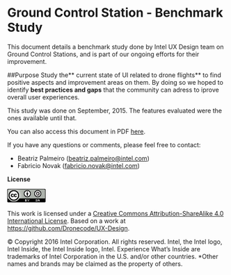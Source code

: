 
# Ground Control Station - Benchmark Study

This document details a benchmark study done by Intel UX Design team on Ground Control Stations, and is part of our ongoing efforts for their improvement.

##Purpose
Study the** current state of UI related to drone flights** to find positive aspects and improvement areas on them. By doing so we hoped to identify **best practices and gaps** that the community can adress to iprove overall user experiences.

This study was done on September, 2015. The features evaluated were the ones available until that.

You can also access this document in PDF [here](http://dronecode.github.io/UX-Design/Research/Benchmark/GCSBenchmark.pdf).

If you have any questions or comments, please feel free to contact:

* Beatriz Palmeiro (beatriz.palmeiro@intel.com)
* Fabricio Novak (fabricio.novak@intel.com)

**License**

![](creative_commons_license.png)

This work is licensed under a [Creative Commons Attribution-ShareAlike 4.0 International License](http://creativecommons.org/licenses/by-sa/4.0/). Based on a work at https://github.com/Dronecode/UX-Design.

© Copyright 2016 Intel Corporation. All rights reserved. Intel, the Intel logo, Intel Inside, the Intel Inside logo, Intel. Experience What’s Inside are trademarks of Intel Corporation in the U.S. and/or other countries. *Other names and brands may be claimed as the property of others.


